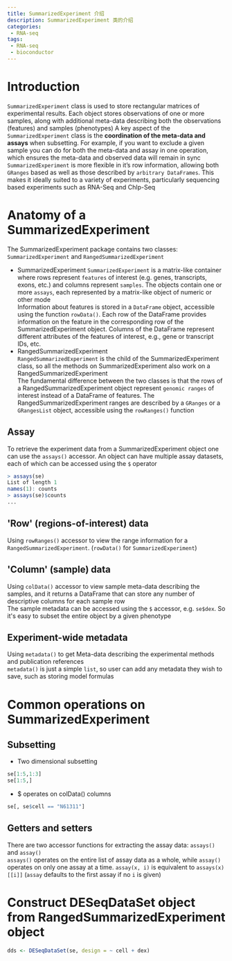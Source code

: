 ```yaml
---
title: SummarizedExperiment 介绍
description: SummarizedExperiment 类的介绍
categories:
 - RNA-seq
tags:
 - RNA-seq
 - bioconductor
---
```


# Introduction  
`SummarizedExperiment` class is used to store rectangular matrices of experimental results. Each object stores observations of one or more samples, along with additional meta-data describing both the observations (features) and samples (phenotypes)
A key aspect of the `SummarizedExperiment` class is the **coordination of the meta-data and assays** when subsetting. For example, if you want to exclude a given sample you can do for both the meta-data and assay in one operation, which ensures the meta-data and observed data will remain in sync
`SummarizedExperiment` is more flexible in it’s row information, allowing both `GRanges` based as well as those described by `arbitrary DataFrames`. This makes it ideally suited to a variety of experiments, particularly sequencing based experiments such as RNA-Seq and ChIp-Seq  
  
# Anatomy of a SummarizedExperiment  
The SummarizedExperiment package contains two classes: `SummarizedExperiment` and `RangedSummarizedExperiment`  
  
* SummarizedExperiment
  `SummarizedExperiment` is a matrix-like container where rows represent `features` of interest (e.g. genes, transcripts, exons, etc.) and columns represent `samples`. The objects contain one or more `assays`, each represented by a matrix-like object of numeric or other mode  
  Information about features is stored in a `DataFrame` object, accessible using the function `rowData()`. Each row of the DataFrame provides information on the feature in the corresponding row of the SummarizedExperiment object. Columns of the DataFrame represent different attributes of the features of interest, e.g., gene or transcript IDs, etc.
* RangedSummarizedExperiment  
  `RangedSummarizedExperiment` is the child of the SummarizedExperiment class, so all the methods on SummarizedExperiment also work on a RangedSummarizedExperiment  
  The fundamental difference between the two classes is that the rows of a RangedSummarizedExperiment object represent `genomic ranges` of interest instead of a DataFrame of features. The RangedSummarizedExperiment ranges are described by a `GRanges` or a `GRangesList` object, accessible using the `rowRanges()` function  
  
## Assay  
To retrieve the experiment data from a SummarizedExperiment object one can use the `assays()` accessor. An object can have multiple assay datasets, each of which can be accessed using the `$` operator  
```R  
> assays(se)
List of length 1
names(1): counts  
> assays(se)$counts  
...  
```  
  
## 'Row' (regions-of-interest) data  
Using `rowRanges()` accessor to view the range information for a `RangedSummarizedExperiment`. (`rowData()` for `SummarizedExperiment`)  
  
## 'Column' (sample) data  
Using `colData()` accessor to view sample meta-data describing the samples, and it returns a DataFrame that can store any number of descriptive columns for each sample row  
The sample metadata can be accessed using the `$` accessor, e.g. `se$dex`. So it's easy to subset the entire object by a given phenotype  
  
## Experiment-wide metadata  
Using `metadata()` to get Meta-data describing the experimental methods and publication references  
`metadata()` is just a simple `list`, so user can add any metadata they wish to save, such as storing model formulas  
  
# Common operations on SummarizedExperiment  
## Subsetting  
* Two dimensional subsetting  
```R
se[1:5,1:3] 
se[1:5,] 
```  
* $ operates on colData() columns  
```R  
se[, se$cell == "N61311"]  
```  

## Getters and setters  
There are two accessor functions for extracting the assay data: `assays()` and `assay()`  
`assays()` operates on the entire list of assay data as a whole, while `assay()` operates on only one assay at a time. `assay(x, i)` is equivalent to `assays(x)[[i]]` (`assay` defaults to the first assay if no `i` is given)  
  
# Construct DESeqDataSet object from RangedSummarizedExperiment object  
```R  
dds <- DESeqDataSet(se, design = ~ cell + dex)  
```  
